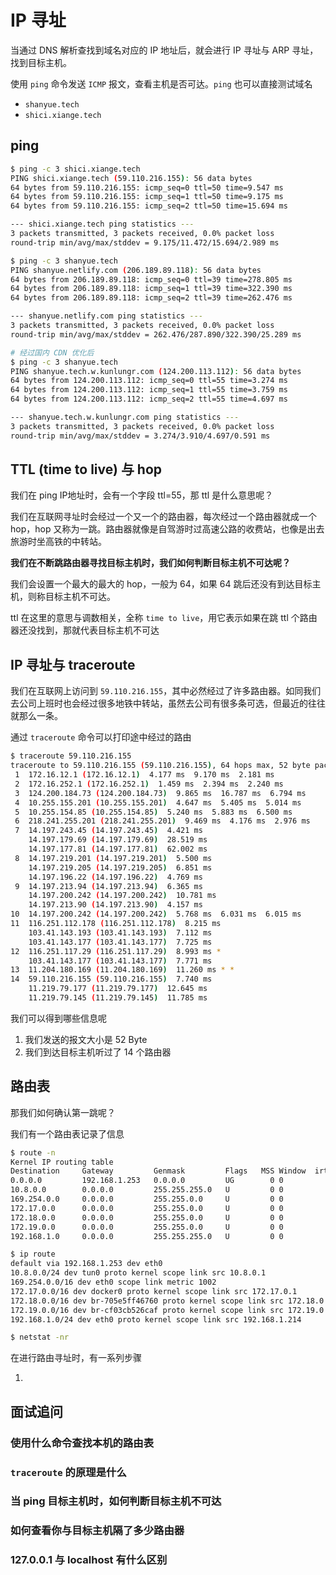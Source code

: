 # IP 寻址

当通过 DNS 解析查找到域名对应的 IP 地址后，就会进行 IP 寻址与 ARP 寻址，找到目标主机。

使用 `ping` 命令发送 `ICMP` 报文，查看主机是否可达。`ping` 也可以直接测试域名

+ `shanyue.tech`
+ `shici.xiange.tech`

## ping

``` bash
$ ping -c 3 shici.xiange.tech
PING shici.xiange.tech (59.110.216.155): 56 data bytes
64 bytes from 59.110.216.155: icmp_seq=0 ttl=50 time=9.547 ms
64 bytes from 59.110.216.155: icmp_seq=1 ttl=50 time=9.175 ms
64 bytes from 59.110.216.155: icmp_seq=2 ttl=50 time=15.694 ms

--- shici.xiange.tech ping statistics ---
3 packets transmitted, 3 packets received, 0.0% packet loss
round-trip min/avg/max/stddev = 9.175/11.472/15.694/2.989 ms

$ ping -c 3 shanyue.tech
PING shanyue.netlify.com (206.189.89.118): 56 data bytes
64 bytes from 206.189.89.118: icmp_seq=0 ttl=39 time=278.805 ms
64 bytes from 206.189.89.118: icmp_seq=1 ttl=39 time=322.390 ms
64 bytes from 206.189.89.118: icmp_seq=2 ttl=39 time=262.476 ms

--- shanyue.netlify.com ping statistics ---
3 packets transmitted, 3 packets received, 0.0% packet loss
round-trip min/avg/max/stddev = 262.476/287.890/322.390/25.289 ms

# 经过国内 CDN 优化后
$ ping -c 3 shanyue.tech
PING shanyue.tech.w.kunlungr.com (124.200.113.112): 56 data bytes
64 bytes from 124.200.113.112: icmp_seq=0 ttl=55 time=3.274 ms
64 bytes from 124.200.113.112: icmp_seq=1 ttl=55 time=3.759 ms
64 bytes from 124.200.113.112: icmp_seq=2 ttl=55 time=4.697 ms

--- shanyue.tech.w.kunlungr.com ping statistics ---
3 packets transmitted, 3 packets received, 0.0% packet loss
round-trip min/avg/max/stddev = 3.274/3.910/4.697/0.591 ms
```

## TTL (time to live) 与 hop

我们在 ping IP地址时，会有一个字段 ttl=55，那 ttl 是什么意思呢？

我们在互联网寻址时会经过一个又一个的路由器，每次经过一个路由器就成一个 hop，hop 又称为一跳。路由器就像是自驾游时过高速公路的收费站，也像是出去旅游时坐高铁的中转站。

**我们在不断跳路由器寻找目标主机时，我们如何判断目标主机不可达呢？**

我们会设置一个最大的最大的 hop，一般为 64，如果 64 跳后还没有到达目标主机，则称目标主机不可达。

ttl 在这里的意思与调数相关，全称 `time to live`，用它表示如果在跳 ttl 个路由器还没找到，那就代表目标主机不可达

## IP 寻址与 traceroute

我们在互联网上访问到 `59.110.216.155`，其中必然经过了许多路由器。如同我们去公司上班时也会经过很多地铁中转站，虽然去公司有很多条可选，但最近的往往就那么一条。

通过 `traceroute` 命令可以打印途中经过的路由

``` bash
$ traceroute 59.110.216.155
traceroute to 59.110.216.155 (59.110.216.155), 64 hops max, 52 byte packets
 1  172.16.12.1 (172.16.12.1)  4.177 ms  9.170 ms  2.181 ms
 2  172.16.252.1 (172.16.252.1)  1.459 ms  2.394 ms  2.240 ms
 3  124.200.184.73 (124.200.184.73)  9.865 ms  16.787 ms  6.794 ms
 4  10.255.155.201 (10.255.155.201)  4.647 ms  5.405 ms  5.014 ms
 5  10.255.154.85 (10.255.154.85)  5.240 ms  5.883 ms  6.500 ms
 6  218.241.255.201 (218.241.255.201)  9.469 ms  4.176 ms  2.976 ms
 7  14.197.243.45 (14.197.243.45)  4.421 ms
    14.197.179.69 (14.197.179.69)  28.519 ms
    14.197.177.81 (14.197.177.81)  62.002 ms
 8  14.197.219.201 (14.197.219.201)  5.500 ms
    14.197.219.205 (14.197.219.205)  6.851 ms
    14.197.196.22 (14.197.196.22)  4.769 ms
 9  14.197.213.94 (14.197.213.94)  6.365 ms
    14.197.200.242 (14.197.200.242)  10.781 ms
    14.197.213.90 (14.197.213.90)  4.157 ms
10  14.197.200.242 (14.197.200.242)  5.768 ms  6.031 ms  6.015 ms
11  116.251.112.178 (116.251.112.178)  8.215 ms
    103.41.143.193 (103.41.143.193)  7.112 ms
    103.41.143.177 (103.41.143.177)  7.725 ms
12  116.251.117.29 (116.251.117.29)  8.993 ms *
    103.41.143.177 (103.41.143.177)  7.771 ms
13  11.204.180.169 (11.204.180.169)  11.260 ms * *
14  59.110.216.155 (59.110.216.155)  7.740 ms
    11.219.79.177 (11.219.79.177)  12.645 ms
    11.219.79.145 (11.219.79.145)  11.785 ms
```

我们可以得到哪些信息呢

1. 我们发送的报文大小是 52 Byte
1. 我们到达目标主机听过了 14 个路由器

## 路由表

那我们如何确认第一跳呢？

我们有一个路由表记录了信息

``` bash
$ route -n
Kernel IP routing table
Destination     Gateway         Genmask         Flags   MSS Window  irtt Iface
0.0.0.0         192.168.1.253   0.0.0.0         UG        0 0          0 eth0
10.8.0.0        0.0.0.0         255.255.255.0   U         0 0          0 tun0
169.254.0.0     0.0.0.0         255.255.0.0     U         0 0          0 eth0
172.17.0.0      0.0.0.0         255.255.0.0     U         0 0          0 docker0
172.18.0.0      0.0.0.0         255.255.0.0     U         0 0          0 br-705e5ff46760
172.19.0.0      0.0.0.0         255.255.0.0     U         0 0          0 br-cf03cb526caf
192.168.1.0     0.0.0.0         255.255.255.0   U         0 0          0 eth0

$ ip route
default via 192.168.1.253 dev eth0
10.8.0.0/24 dev tun0 proto kernel scope link src 10.8.0.1
169.254.0.0/16 dev eth0 scope link metric 1002
172.17.0.0/16 dev docker0 proto kernel scope link src 172.17.0.1
172.18.0.0/16 dev br-705e5ff46760 proto kernel scope link src 172.18.0.1
172.19.0.0/16 dev br-cf03cb526caf proto kernel scope link src 172.19.0.1
192.168.1.0/24 dev eth0 proto kernel scope link src 192.168.1.214

$ netstat -nr
```

在进行路由寻址时，有一系列步骤

1. 

## 面试追问

### 使用什么命令查找本机的路由表
### `traceroute` 的原理是什么
### 当 ping 目标主机时，如何判断目标主机不可达
### 如何查看你与目标主机隔了多少路由器
### 127.0.0.1 与 localhost 有什么区别
